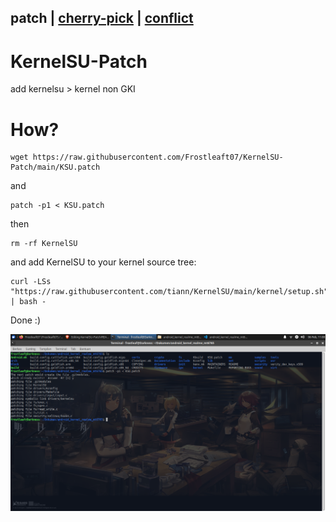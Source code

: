 ## patch | [cherry-pick](https://github.com/Frostleaft07/KernelSU-Patch/blob/main/cherry.md) | [conflict](https://github.com/Frostleaft07/KernelSU-Patch/blob/main/conflict.md) ##

# KernelSU-Patch
add kernelsu > kernel non GKI

# How?
```
wget https://raw.githubusercontent.com/Frostleaft07/KernelSU-Patch/main/KSU.patch
```
and
```
patch -p1 < KSU.patch
```
then 
```
rm -rf KernelSU
```
and add KernelSU to your kernel source tree:
```
curl -LSs "https://raw.githubusercontent.com/tiann/KernelSU/main/kernel/setup.sh" | bash -
```
Done :)

![ex](https://raw.githubusercontent.com/Frostleaft07/KernelSU-Patch/main/Cuplikan%20Layar_2024-02-06_11-00-48.png "ex")

